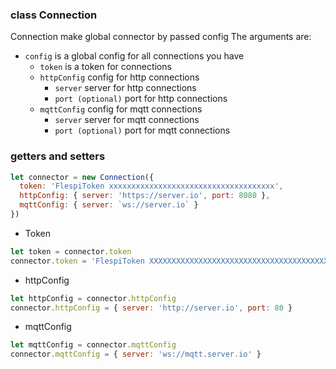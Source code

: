 ### class Connection
Connection make global connector by passed config
The arguments are:
* `config` is a global config for all connections you have
    * `token` is a token for connections
    * `httpConfig` config for http connections
        * `server` server for http connections
        * `port (optional)` port for http connections
    * `mqttConfig` config for mqtt connections
        * `server` server for mqtt connections
        * `port (optional)` port for mqtt connections
 
        
### getters and setters

```js
let connector = new Connection({
  token: 'FlespiToken xxxxxxxxxxxxxxxxxxxxxxxxxxxxxxxxxxxxx',
  httpConfig: { server: 'https://server.io', port: 8080 },
  mqttConfig: { server: `ws://server.io` }
})
```

* Token

```js
let token = connector.token
connector.token = 'FlespiToken XXXXXXXXXXXXXXXXXXXXXXXXXXXXXXXXXXXXXXXXXXXXXX'
```

* httpConfig

```js
let httpConfig = connector.httpConfig
connector.httpConfig = { server: 'http://server.io', port: 80 }
```

* mqttConfig

```js
let mqttConfig = connector.mqttConfig
connector.mqttConfig = { server: 'ws://mqtt.server.io' }
```